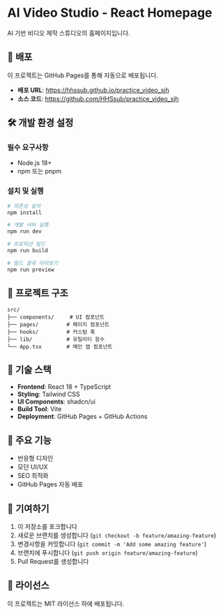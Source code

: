 # AI Video Studio - React Homepage

AI 기반 비디오 제작 스튜디오의 홈페이지입니다.

## 🚀 배포

이 프로젝트는 GitHub Pages를 통해 자동으로 배포됩니다.

- **배포 URL**: https://hhssub.github.io/practice_video_sjh
- **소스 코드**: https://github.com/HHSsub/practice_video_sjh

## 🛠️ 개발 환경 설정

### 필수 요구사항
- Node.js 18+
- npm 또는 pnpm

### 설치 및 실행

```bash
# 의존성 설치
npm install

# 개발 서버 실행
npm run dev

# 프로덕션 빌드
npm run build

# 빌드 결과 미리보기
npm run preview
```

## 📁 프로젝트 구조

```
src/
├── components/     # UI 컴포넌트
├── pages/         # 페이지 컴포넌트
├── hooks/         # 커스텀 훅
├── lib/           # 유틸리티 함수
└── App.tsx        # 메인 앱 컴포넌트
```

## 🔧 기술 스택

- **Frontend**: React 18 + TypeScript
- **Styling**: Tailwind CSS
- **UI Components**: shadcn/ui
- **Build Tool**: Vite
- **Deployment**: GitHub Pages + GitHub Actions

## 📝 주요 기능

- 반응형 디자인
- 모던 UI/UX
- SEO 최적화
- GitHub Pages 자동 배포

## 🤝 기여하기

1. 이 저장소를 포크합니다
2. 새로운 브랜치를 생성합니다 (`git checkout -b feature/amazing-feature`)
3. 변경사항을 커밋합니다 (`git commit -m 'Add some amazing feature'`)
4. 브랜치에 푸시합니다 (`git push origin feature/amazing-feature`)
5. Pull Request를 생성합니다

## 📄 라이선스

이 프로젝트는 MIT 라이선스 하에 배포됩니다.
